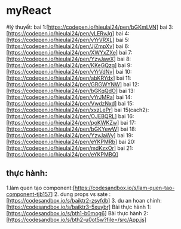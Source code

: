 # myReact
#lý thuyết:
bai 1:[https://codepen.io/hieulai24/pen/bGKmLVN]
bai 3:[https://codepen.io/hieulai24/pen/yLERvJg]
bai 4:[https://codepen.io/hieulai24/pen/vYrVRXL]
bai 5:[https://codepen.io/hieulai24/pen/JjZmpXv]
bai 6:[https://codepen.io/hieulai24/pen/XWYxZXe]
bai 7:[https://codepen.io/hieulai24/pen/YzvJawX]
bai 8:[https://codepen.io/hieulai24/pen/KKeGQzg]
bai 9:[https://codepen.io/hieulai24/pen/vYrVdNv]
bai 10:[https://codepen.io/hieulai24/pen/abKRYdx]
bai 11:[https://codepen.io/hieulai24/pen/GRGWYNW]
bai 12:[https://codepen.io/hieulai24/pen/bGKqQdO]
bai 13:[https://codepen.io/hieulai24/pen/vYrJMRa]
bai 14:[https://codepen.io/hieulai24/pen/VwdzNxd]
bai 15:[https://codepen.io/hieulai24/pen/xxzLePr]
bai 15(cach2):[https://codepen.io/hieulai24/pen/OJEBQRL]
bai 16:[https://codepen.io/hieulai24/pen/poKWKZw]
bai 17:[https://codepen.io/hieulai24/pen/bGKYewW]
bai 18:[https://codepen.io/hieulai24/pen/YzvJaWy]
bai 19:[https://codepen.io/hieulai24/pen/eYKPMRb]
bai 20:[https://codepen.io/hieulai24/pen/mdKzxOr]
bai 21:[https://codepen.io/hieulai24/pen/eYKPMBQ]
## thực hành:
1.làm quen tạo component:[https://codesandbox.io/s/lam-quen-tao-component-tjb157]
2. dung props vs sate :[https://codesandbox.io/s/baiktr2-zsyfdb]
3. du an hoan chinh:[https://codesandbox.io/s/baiktr3-5xuybr]
Bài thực hành 1:[https://codesandbox.io/s/bth1-b0mog6]
Bài thực hành 2:[https://codesandbox.io/s/bth2-u0ot5w?file=/src/App.js]
